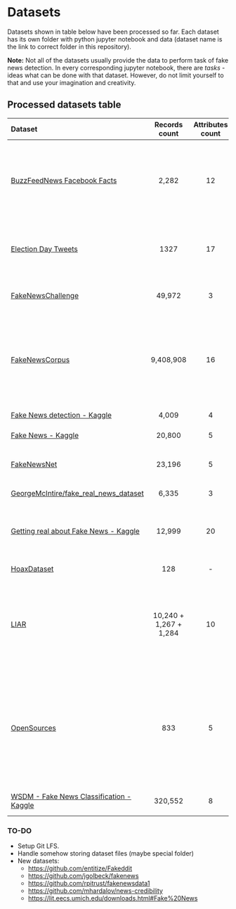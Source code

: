 # Datasets

Datasets shown in table below have been processed so far. Each dataset has its own folder with python jupyter notebook and data (dataset name is the link to correct folder in this repository).

**Note:** Not all of the datasets usually provide the data to perform task of fake news detection. In every corresponding jupyter notebook, there are *tasks* - ideas what can be done with that dataset. However, do not limit yourself to that and use your imagination and creativity.


## Processed datasets table

| **Dataset** | **Records count** | **Attributes count** | **Labels** | **Labeling method** |
|:------------|:-----------------:|:--------------------:|------------| --------------------|
| [BuzzFeedNews Facebook Facts](./buzzfeednews_facebook_facts/) | 2,282 | 12 | mostly true, no factual content, mixture of true and false, mostly false | manual |
| [Election Day Tweets](./electionday_tweets/) | 1327 | 17 | not fake news, fake news (or 5 categories of fake news) | manual by one expert | 
| [FakeNewsChallenge](./fake_news_challenge/) | 49,972 | 3 | unrelated, discuss, agree, disagree | manual by experts |
| [FakeNewsCorpus](./fake_news_corpus/) | 9,408,908 | 16 | fake, satire, bias, conspiracy, state, junksci, hate, clickbait, unreliable, political, reliable | using domain |
| [Fake News detection - Kaggle](./fake_news_detection_kaggle/) | 4,009 | 4 | 1 (real), 0 (fake) | unknown |
| [Fake News - Kaggle](./fake_news_kaggle/) | 20,800 | 5 | reliable, unreliable | unknown |
| [FakeNewsNet](./fake_news_net/) | 23,196 | 5 | real, fake | according to fact-checking websites (like politifact.com) |
| [GeorgeMcIntire/fake_real_news_dataset](./georgemcintire_fake_real_news_dataset/) | 6,335 | 3 | REAL, FAKE | unknown |
| [Getting real about Fake News - Kaggle](./getting_real_about_fake_news_kaggle/) | 12,999 | 20 | bias, conspiracy, hate, satire, state, junksci, fake, bs | unknown |
| [HoaxDataset](./hoax_dataset/) | 128 | - | Hoax, Nonhoax | manual by experts |
| [LIAR](./liar/) | 10,240 + 1,267 + 1,284  | 10 | barely true counts, false counts, half true counts, mostly true counts, pants on fire counts | according to fact-checking websites (like politifact.com) |
| [OpenSources](./opensources/) | 833 | 5 | bias, clickbait, conspiracy, fake, hate, junksci, satire, political, reliable, rumor, state, unreliable, blog, satirical | manual by experts (only websites are labeled) |
| [WSDM - Fake News Classification - Kaggle](./wsdm_fake_news_classification_kaggle/) | 320,552 | 8 | unrelated, agreed, disagreed | probably by experts |


### TO-DO
* Setup Git LFS.
* Handle somehow storing dataset files (maybe special folder)
* New datasets:
    * https://github.com/entitize/Fakeddit
    * https://github.com/jgolbeck/fakenews
    * https://github.com/rpitrust/fakenewsdata1
    * https://github.com/mhardalov/news-credibility
    * https://lit.eecs.umich.edu/downloads.html#Fake%20News